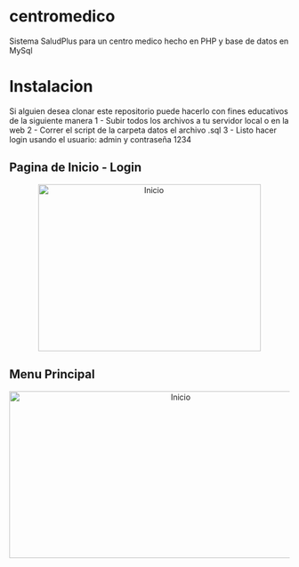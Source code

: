 # centromedico
Sistema SaludPlus para un centro medico hecho en PHP y base de datos en MySql
# Instalacion
Si alguien desea clonar este repositorio puede hacerlo con fines educativos de la siguiente manera
1 - Subir todos los archivos a tu servidor local  o en la web
2 - Correr el script de la carpeta datos el archivo .sql
3 - Listo hacer login usando el usuario: admin y contraseña 1234

## Pagina de Inicio - Login
<div align="center">
 <img src="https://i.postimg.cc/CL9hHyjP/Captura-de-pantalla-2023-11-20-224126.png" title="Inicio" alt="Inicio" width="400" height="300" />
</div>

## Menu Principal

<div align="center">
 <img src="https://i.postimg.cc/fRX8kXz2/menu-Medicos.png" title="Inicio" alt="Inicio" width="600" height="300" />
</div>


